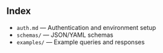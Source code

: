 <!--
Explainer: Mirror of Exa API reference materials for offline use. Place official
schemas (JSON/YAML) and markdown explainers here.

# TODO: Use Rube MCP to fetch authoritative Exa API docs and update these files.
-->

## Index

- `auth.md` — Authentication and environment setup
- `schemas/` — JSON/YAML schemas
- `examples/` — Example queries and responses

